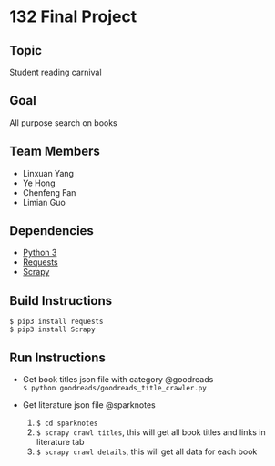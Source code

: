 # 132 Final Project

## Topic
Student reading carnival

## Goal
All purpose search on books

## Team Members 
- Linxuan Yang
- Ye Hong
- Chenfeng Fan 
- Limian Guo 

## Dependencies
- [Python 3](https://www.python.org/)
- [Requests](https://2.python-requests.org//en/master/)
- [Scrapy](https://docs.scrapy.org/en/latest/)

## Build Instructions
```$ pip3 install requests```  
```$ pip3 install Scrapy```

## Run Instructions
- Get book titles json file with category @goodreads  
```$ python goodreads/goodreads_title_crawler.py```

- Get literature json file @sparknotes  
    1. ```$ cd sparknotes```
    2. ```$ scrapy crawl titles```, this will get all book titles and links in literature tab
    3. ```$ scrapy crawl details```, this will get all data for each book
